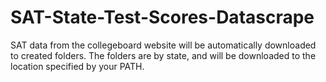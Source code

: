 # SAT-State-Test-Scores-Datascrape

SAT data from the collegeboard website will be automatically downloaded to created folders. The folders are by state, and will be downloaded to the location specified by your PATH.
